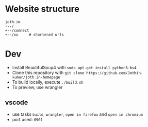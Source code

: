# Website structure
```
joth.in
+--/
+--/connect
+--/xx     # shortened urls
```

# Dev
 - Install BeautifulSoup4 with `sudo apt-get install python3-bs4`
 - Clone this repository with `git clone https://github.com/Jothin-kumar/joth.in-homepage`
 - To build locally, execute `./build.sh`
 - To preview, use wrangler
## vscode
 - use tasks `build`, `wrangler`, `open in firefox` and `open in chromium`
 - port used: `6901`